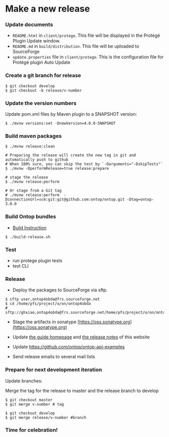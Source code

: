 # Make a new release

### Update documents

- `README.html` in `client/protege`. This file will be displayed in the Protégé Plugin Update window.
- `README.md` in `build/distribution`. This file will be uploaded to SourceForge
- `update.properties` file in `client/protege`. This is the configuration file for Protégé plugin Auto Update

###  Create a git branch for release

```console
$ git checkout develop
$ git checkout -b release/v-number
```
### Update the version numbers

Update pom.xml files by Maven plugin to a SNAPSHOT version:


```console
$ ./mvnw versions:set -DnewVersion=4.0.0-SNAPSHOT 
```


### Build maven packages

```
$ ./mvnw release:clean

# Preparing the release will create the new tag in git and automatically push to github
# When 100% sure, you can skip the test by `-Darguments="-DskipTests"`
$ ./mvnw -DperformRelease=true release:prepare

# stage the release
$ ./mvnw release:perform 

# Or stage from a Git tag
# ./mvnw release:perform  -DconnectionUrl=scm:git:git@github.com:ontop/ontop.git -Dtag=ontop-3.0.0
```

### Build Ontop bundles

* [Build Instruction](/dev/build)

```console
$ ./build-release.sh 
```

### Test
* run protege plugin tests
* test CLI

### Release

* Deploy the packages to SourceForge via sftp.

```console
$ sftp user,ontop4obda@frs.sourceforge.net
$ cd /home/pfs/project/o/on/ontop4obda
# sftp://ghxiao,ontop4obda@frs.sourceforge.net/home/pfs/project/o/on/ontop4obda
``` 

* Stage the artifacts in sonatype [https://oss.sonatype.org](https://oss.sonatype.org)

* Update [the guide homepage](/guide) and [the release notes](/guide/releases) of this website

* Update <https://github.com/ontop/ontop-api-examples>

* Send release emails to several mail lists

### Prepare for next development iteration

Update branches:

Merge the tag for the release to master and the release branch to develop

```console
$ git checkout master
$ git merge v-number # tag

$ git checkout develop
$ git merge release/v-number #branch 
```

### Time for celebration!
